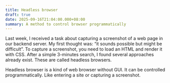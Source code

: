 ```yaml
---
title: Headless browser
draft: true
date: 2025-09-16T21:04:00.000+08:00
summary: A method to control browser programmatically
---
```

Last week, I received a task about capturing a screenshot of a web page in our backend server. My first thought was: “it sounds possible but might be difficult”. To capture a screenshot, you need to load an HTML and render it with CSS. After a simple 3-minutes search, I found several approaches already exist. These are called headless browsers.

Headless browser is a kind of web browser without GUI. It can be controlled programmatically. Like entering a site or capturing a screenshot.
